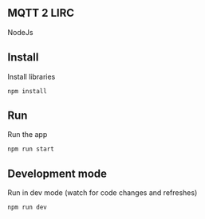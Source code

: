 ## MQTT 2 LIRC

NodeJs

## Install

Install libraries

```
npm install
```

## Run

Run the app

```
npm run start
```

## Development mode

Run in dev mode (watch for code changes and refreshes)

```
npm run dev
```
